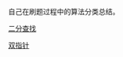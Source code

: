 自己在刷题过程中的算法分类总结。

[二分查找](https://github.com/BarryBean/AlgorithmNotes/blob/master/%E4%BA%8C%E5%88%86%E6%9F%A5%E6%89%BE/%E4%BA%8C%E5%88%86%E6%9F%A5%E6%89%BE.md)

[双指针](https://github.com/BarryBean/AlgorithmNotes/blob/master/%E5%8F%8C%E6%8C%87%E9%92%88/%E5%8F%8C%E6%8C%87%E9%92%88%E9%97%AE%E9%A2%98.md)

